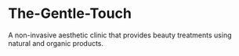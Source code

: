 # The-Gentle-Touch
A non-invasive aesthetic clinic that provides beauty treatments using natural and organic products.
